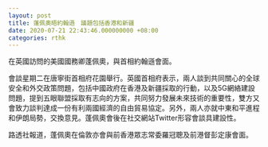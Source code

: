 ```yaml
---
layout: post
title: 蓬佩奧晤約翰遜　議題包括香港和新疆
date: 2020-07-21 22:43:46.000000000 +08:00
categories: rthk
---
```


在英國訪問的美國國務卿蓬佩奧，與首相約翰遜會面。

會談星期二在唐寧街首相府花園舉行。英國首相府表示，兩人談到共同關心的全球安全和外交政策問題，包括中國政府在香港及新疆採取的行動，以及5G網絡建設問題，提到五眼聯盟採取有志向的方案，共同努力發展未來技術的重要性，雙方又會致力談判達成一份有利兩國經濟的自由貿易協定。另外，兩人亦就中東和平進程和伊朗局勢，交換意見。蓬佩奧會後在社交網站Twitter形容會談具建設性。

路透社報道，蓬佩奧在倫敦亦會與前香港眾志常委羅冠聰及前港督彭定康會面。
